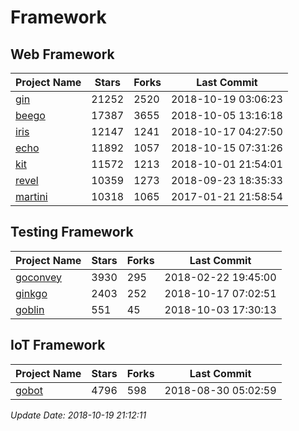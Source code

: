 # Framework

## Web Framework

| Project Name | Stars | Forks | Last Commit |
| ------------ | ----- | ----- | ----------- |
| [gin](https://github.com/gin-gonic/gin) | 21252 | 2520 | 2018-10-19 03:06:23 |
| [beego](https://github.com/astaxie/beego) | 17387 | 3655 | 2018-10-05 13:16:18 |
| [iris](https://github.com/kataras/iris) | 12147 | 1241 | 2018-10-17 04:27:50 |
| [echo](https://github.com/labstack/echo) | 11892 | 1057 | 2018-10-15 07:31:26 |
| [kit](https://github.com/go-kit/kit) | 11572 | 1213 | 2018-10-01 21:54:01 |
| [revel](https://github.com/revel/revel) | 10359 | 1273 | 2018-09-23 18:35:33 |
| [martini](https://github.com/go-martini/martini) | 10318 | 1065 | 2017-01-21 21:58:54 |

## Testing Framework

| Project Name | Stars | Forks | Last Commit |
| ------------ | ----- | ----- | ----------- |
| [goconvey](https://github.com/smartystreets/goconvey) | 3930 | 295 | 2018-02-22 19:45:00 |
| [ginkgo](https://github.com/onsi/ginkgo) | 2403 | 252 | 2018-10-17 07:02:51 |
| [goblin](https://github.com/franela/goblin) | 551 | 45 | 2018-10-03 17:30:13 |

## IoT Framework

| Project Name | Stars | Forks | Last Commit |
| ------------ | ----- | ----- | ----------- |
| [gobot](https://github.com/hybridgroup/gobot) | 4796 | 598 | 2018-08-30 05:02:59 |

*Update Date: 2018-10-19 21:12:11*